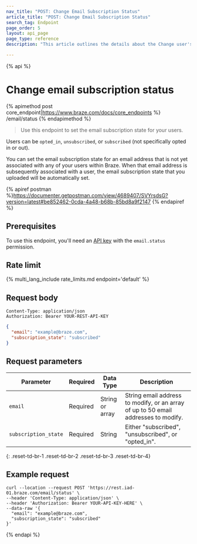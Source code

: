 ```yaml
---
nav_title: "POST: Change Email Subscription Status"
article_title: "POST: Change Email Subscription Status"
search_tag: Endpoint
page_order: 5
layout: api_page
page_type: reference
description: "This article outlines the details about the Change user's email subscription status Braze endpoint."

---
```

{% api %}
# Change email subscription status
{% apimethod post core_endpoint|https://www.braze.com/docs/core_endpoints %} 
/email/status
{% endapimethod %}

> Use this endpoint to set the email subscription state for your users. 

Users can be `opted_in`, `unsubscribed`, or `subscribed` (not specifically opted in or out).

You can set the email subscription state for an email address that is not yet associated with any of your users within Braze. When that email address is subsequently associated with a user, the email subscription state that you uploaded will be automatically set.

{% apiref postman %}https://documenter.getpostman.com/view/4689407/SVYrsdsG?version=latest#be852462-0cda-4a48-b68b-85bd8a9f2147 {% endapiref %}

## Prerequisites

To use this endpoint, you'll need an [API key]({{site.baseurl}}/api/basics#rest-api-key/) with the `email.status` permission.

## Rate limit

{% multi_lang_include rate_limits.md endpoint='default' %}

## Request body

```
Content-Type: application/json
Authorization: Bearer YOUR-REST-API-KEY
```

```json
{
  "email": "example@braze.com",
  "subscription_state": "subscribed"
}
```

## Request parameters

| Parameter | Required | Data Type | Description |
| --------- | ---------| --------- | ----------- |
| `email` | Required | String or array | String email address to modify, or an array of up to 50 email addresses to modify. |
| `subscription_state` | Required | String | Either "subscribed", "unsubscribed", or "opted_in". |
{: .reset-td-br-1 .reset-td-br-2 .reset-td-br-3  .reset-td-br-4}

## Example request
```
curl --location --request POST 'https://rest.iad-01.braze.com/email/status' \
--header 'Content-Type: application/json' \
--header 'Authorization: Bearer YOUR-API-KEY-HERE' \
--data-raw '{
  "email": "example@braze.com",
  "subscription_state": "subscribed"
}'
```


{% endapi %}
